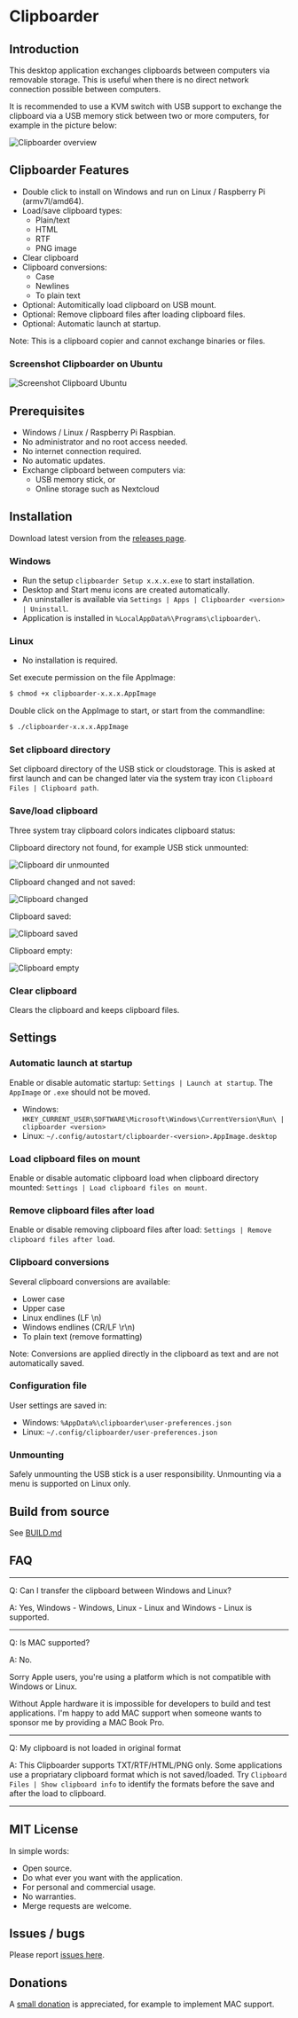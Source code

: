 # Clipboarder

## Introduction

This desktop application exchanges clipboards between computers via removable  storage.
This is useful when there is no direct network connection possible between computers.

It is recommended to use a KVM switch with USB support to exchange the clipboard via a USB memory stick between two or more computers, for example in the picture below:

![Clipboarder overview](screenshots/overview.png)

## Clipboarder Features

* Double click to install on Windows and run on Linux / Raspberry Pi (armv7l/amd64).
* Load/save clipboard types:
  * Plain/text
  * HTML
  * RTF
  * PNG image
* Clear clipboard
* Clipboard conversions:
  * Case
  * Newlines
  * To plain text
* Optional: Automitically load clipboard on USB mount.
* Optional: Remove clipboard files after loading clipboard files.
* Optional: Automatic launch at startup.

Note: This is a clipboard copier and cannot exchange binaries or files.

### Screenshot Clipboarder on Ubuntu

![Screenshot Clipboard Ubuntu](screenshots/screenshot-clipboarder-ubuntu.png)

## Prerequisites

* Windows / Linux / Raspberry Pi Raspbian.
* No administrator and no root access needed.
* No internet connection required.
* No automatic updates.
* Exchange clipboard between computers via:
  * USB memory stick, or
  * Online storage such as Nextcloud

## Installation

Download latest version from the [releases page](https://github.com/Erriez/Clipboarder/releases).

### Windows

* Run the setup `clipboarder Setup x.x.x.exe` to start installation.
* Desktop and Start menu icons are created automatically.
* An uninstaller is available via `Settings | Apps | Clipboarder <version> | Uninstall`.
* Application is installed in `%LocalAppData%\Programs\clipboarder\`.

### Linux

* No installation is required.  

Set execute permission on the file AppImage:

```bash
$ chmod +x clipboarder-x.x.x.AppImage
```

Double click on the AppImage to start, or start from the commandline:

```bash
$ ./clipboarder-x.x.x.AppImage
```

### Set clipboard directory

Set clipboard directory of the USB stick or cloudstorage. This is asked at first launch and can be changed later via the system tray icon `Clipboard Files | Clipboard path`.

### Save/load clipboard

Three system tray clipboard colors indicates clipboard status:

Clipboard directory not found, for example USB stick unmounted:

![Clipboard dir unmounted](resources/clipboard-red.png)

Clipboard changed and not saved:

![Clipboard changed](resources/clipboard-yellow.png)

Clipboard saved:

![Clipboard saved](resources/clipboard-green.png)

Clipboard empty:

![Clipboard empty](resources/clipboard-gray.png)

### Clear clipboard

Clears the clipboard and keeps clipboard files.

## Settings

### Automatic launch at startup

Enable or disable automatic startup: `Settings | Launch at startup`.
The `AppImage` or `.exe` should not be moved.

* Windows: `HKEY_CURRENT_USER\SOFTWARE\Microsoft\Windows\CurrentVersion\Run\ | clipboarder <version>`
* Linux: `~/.config/autostart/clipboarder-<version>.AppImage.desktop`

### Load clipboard files on mount

Enable or disable automatic clipboard load when clipboard directory mounted: `Settings | Load clipboard files on mount`.

### Remove clipboard files after load

Enable or disable removing clipboard files after load: `Settings | Remove clipboard files after load`.

### Clipboard conversions

Several clipboard conversions are available:

* Lower case
* Upper case
* Linux endlines (LF \n)
* Windows endlines (CR/LF \r\n)
* To plain text (remove formatting)

Note: Conversions are applied directly in the clipboard as text and are not automatically saved.

### Configuration file

User settings are saved in:

* Windows: `%AppData%\clipboarder\user-preferences.json`
* Linux: `~/.config/clipboarder/user-preferences.json`

### Unmounting

Safely unmounting the USB stick is a user responsibility. Unmounting via a menu is supported on Linux only.

## Build from source

See [BUILD.md](BUILD.md)

## FAQ

---

Q: Can I transfer the clipboard between Windows and Linux?

A: Yes, Windows - Windows, Linux - Linux and Windows - Linux is supported.

---

Q: Is MAC supported?

A: No.

Sorry Apple users, you're using a platform which is not compatible with Windows or Linux.

Without Apple hardware it is impossible for developers to build and test applications.
I'm happy to add MAC support when someone wants to sponsor me by providing a MAC Book Pro.

---

Q: My clipboard is not loaded in original format

A: This Clipboarder supports TXT/RTF/HTML/PNG only. Some applications use a propriatary clipboard format which is not saved/loaded.
Try `Clipboard Files | Show clipboard info` to identify the formats before the save and after the load to clipboard.

---

## MIT License

In simple words:

* Open source.
* Do what ever you want with the application.
* For personal and commercial usage.
* No warranties.
* Merge requests are welcome.

## Issues / bugs

Please report [issues here](https://github.com/Erriez/Clipboarder/issues).

## Donations

A [small donation](https://www.paypal.com/donate/?cmd=_s-xclick&hosted_button_id=FUPLMV8JNMJTQ) is appreciated, for example to implement MAC support.
